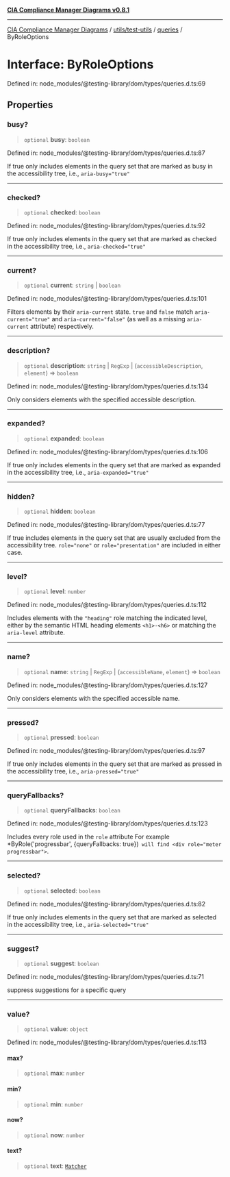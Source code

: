 [**CIA Compliance Manager Diagrams v0.8.1**](../../../../../README.md)

***

[CIA Compliance Manager Diagrams](../../../../../modules.md) / [utils/test-utils](../../../README.md) / [queries](../README.md) / ByRoleOptions

# Interface: ByRoleOptions

Defined in: node\_modules/@testing-library/dom/types/queries.d.ts:69

## Properties

### busy?

> `optional` **busy**: `boolean`

Defined in: node\_modules/@testing-library/dom/types/queries.d.ts:87

If true only includes elements in the query set that are marked as
busy in the accessibility tree, i.e., `aria-busy="true"`

***

### checked?

> `optional` **checked**: `boolean`

Defined in: node\_modules/@testing-library/dom/types/queries.d.ts:92

If true only includes elements in the query set that are marked as
checked in the accessibility tree, i.e., `aria-checked="true"`

***

### current?

> `optional` **current**: `string` \| `boolean`

Defined in: node\_modules/@testing-library/dom/types/queries.d.ts:101

Filters elements by their `aria-current` state. `true` and `false` match `aria-current="true"` and `aria-current="false"` (as well as a missing `aria-current` attribute) respectively.

***

### description?

> `optional` **description**: `string` \| `RegExp` \| (`accessibleDescription`, `element`) => `boolean`

Defined in: node\_modules/@testing-library/dom/types/queries.d.ts:134

Only considers elements with the specified accessible description.

***

### expanded?

> `optional` **expanded**: `boolean`

Defined in: node\_modules/@testing-library/dom/types/queries.d.ts:106

If true only includes elements in the query set that are marked as
expanded in the accessibility tree, i.e., `aria-expanded="true"`

***

### hidden?

> `optional` **hidden**: `boolean`

Defined in: node\_modules/@testing-library/dom/types/queries.d.ts:77

If true includes elements in the query set that are usually excluded from
the accessibility tree. `role="none"` or `role="presentation"` are included
in either case.

***

### level?

> `optional` **level**: `number`

Defined in: node\_modules/@testing-library/dom/types/queries.d.ts:112

Includes elements with the `"heading"` role matching the indicated level,
either by the semantic HTML heading elements `<h1>-<h6>` or matching
the `aria-level` attribute.

***

### name?

> `optional` **name**: `string` \| `RegExp` \| (`accessibleName`, `element`) => `boolean`

Defined in: node\_modules/@testing-library/dom/types/queries.d.ts:127

Only considers elements with the specified accessible name.

***

### pressed?

> `optional` **pressed**: `boolean`

Defined in: node\_modules/@testing-library/dom/types/queries.d.ts:97

If true only includes elements in the query set that are marked as
pressed in the accessibility tree, i.e., `aria-pressed="true"`

***

### queryFallbacks?

> `optional` **queryFallbacks**: `boolean`

Defined in: node\_modules/@testing-library/dom/types/queries.d.ts:123

Includes every role used in the `role` attribute
For example *ByRole('progressbar', {queryFallbacks: true})` will find <div role="meter progressbar">`.

***

### selected?

> `optional` **selected**: `boolean`

Defined in: node\_modules/@testing-library/dom/types/queries.d.ts:82

If true only includes elements in the query set that are marked as
selected in the accessibility tree, i.e., `aria-selected="true"`

***

### suggest?

> `optional` **suggest**: `boolean`

Defined in: node\_modules/@testing-library/dom/types/queries.d.ts:71

suppress suggestions for a specific query

***

### value?

> `optional` **value**: `object`

Defined in: node\_modules/@testing-library/dom/types/queries.d.ts:113

#### max?

> `optional` **max**: `number`

#### min?

> `optional` **min**: `number`

#### now?

> `optional` **now**: `number`

#### text?

> `optional` **text**: [`Matcher`](../../../type-aliases/Matcher.md)
